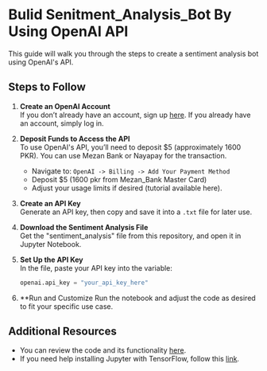 # Bulid Senitment_Analysis_Bot By Using OpenAI API

This guide will walk you through the steps to create a sentiment analysis bot using OpenAI's API.

## Steps to Follow

1. **Create an OpenAI Account**  
   If you don’t already have an account, sign up [here](https://platform.openai.com/). If you already have an account, simply log in.

2. **Deposit Funds to Access the API**  
   To use OpenAI's API, you’ll need to deposit $5 (approximately 1600 PKR). You can use Mezan Bank or Nayapay for the transaction.  
   - Navigate to: `OpenAI -> Billing -> Add Your Payment Method`
   - Deposit $5 (1600 pkr from Mezan_Bank Master Card) 
   - Adjust your usage limits if desired (tutorial available here).

3. **Create an API Key**  
   Generate an API key, then copy and save it into a `.txt` file for later use.

4. **Download the Sentiment Analysis File**  
   Get the "sentiment_analysis" file from this repository, and open it in Jupyter Notebook.

5. **Set Up the API Key**  
   In the file, paste your API key into the variable:  
   ```python
   openai.api_key = "your_api_key_here"

6. **Run and Customize
   Run the notebook and adjust the code as desired to fit your specific use case.
   
## Additional Resources
   - You can review the code and its functionality [here](https://github.com/awaisqarni2/Senitment_Analysis_By_Using_OpenAI_API/blob/main/sentiment_analysis.ipynb).
   - If you need help installing Jupyter with TensorFlow, follow this [link](https://github.com/awaisqarni2/Jupyter-with-TensorFlow-Installation_Guide/tree/main).
